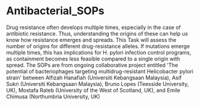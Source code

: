 # Antibacterial_SOPs
Drug resistance often develops multiple times, especially in the case of antibiotic resistance. Thus, understanding the origins of these can help us know how resistance emerges and spreads. This Task will assess the number of origins for different drug-resistance alleles. If mutations emerge multiple times, this has implications for H. pylori infection control programs, as containment becomes less feasible compared to a single origin with spread. 
The SOPs are from ongoing collaborative project entitled 'The potential of bacteriophages targeting multidrug-resistant Helicobacter pylori strain' between Alfizah Hanafiah (Universiti Kebangsaan Malaysia), Asif Sukri (Universiti Kebangsaan Malaysia), Bruno Lopes (Teesside University, UK), Mostafa Rateb (University of the West of Scotland, UK), and Emile Chimusa (Northumbria University, UK)
